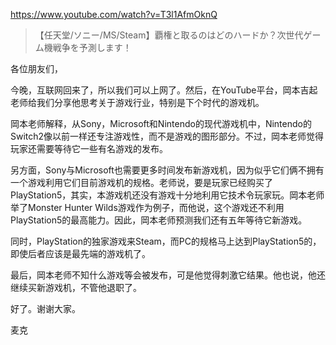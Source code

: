 https://www.youtube.com/watch?v=T3l1AfmOknQ

> 【任天堂/ソニー/MS/Steam】覇権と取るのはどのハードか？次世代ゲーム機戦争を予測します！

各位朋友们，

今晚，互联网回来了，所以我们可以上网了。然后，在YouTube平台，岡本吉起老师给我们分享他思考关于游戏行业，特别是下个时代的游戏机。

岡本老师解释，从Sony，Microsoft和Nintendo的现代游戏机中，Nintendo的Switch2像以前一样还专注游戏性，而不是游戏的图形部分。不过，岡本老师觉得玩家还需要等待它一些有名游戏的发布。

另方面，Sony与Microsoft也需要更多时间发布新游戏机，因为似乎它们俩不拥有一个游戏利用它们目前游戏机的规格。老师说，要是玩家已经购买了PlayStation5，其实，本游戏机还没有游戏十分地利用它技术令玩家玩。岡本老师举了Monster Hunter Wilds游戏作为例子，而他说，这个游戏还不利用PlayStation5的最高能力。因此，岡本老师预测我们还有五年等待它新游戏。

同时，PlayStation的独家游戏来Steam，而PC的规格马上达到PlayStation5的，即使后者应该是最先端的游戏机了。

最后，岡本老师不知什么游戏等会被发布，可是他觉得刺激它结果。他也说，他还继续买新游戏机，不管他退职了。

好了。谢谢大家。

麦克
